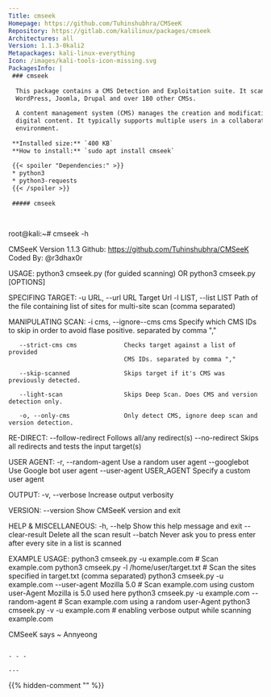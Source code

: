 ```yaml
---
Title: cmseek
Homepage: https://github.com/Tuhinshubhra/CMSeeK
Repository: https://gitlab.com/kalilinux/packages/cmseek
Architectures: all
Version: 1.1.3-0kali2
Metapackages: kali-linux-everything 
Icon: /images/kali-tools-icon-missing.svg
PackagesInfo: |
 ### cmseek
 
  This package contains a CMS Detection and Exploitation suite. It scans
  WordPress, Joomla, Drupal and over 180 other CMSs.
   
  A content management system (CMS) manages the creation and modification of
  digital content. It typically supports multiple users in a collaborative
  environment.
 
 **Installed size:** `400 KB`  
 **How to install:** `sudo apt install cmseek`  
 
 {{< spoiler "Dependencies:" >}}
 * python3
 * python3-requests
 {{< /spoiler >}}
 
 ##### cmseek
 
 
 ```
 root@kali:~# cmseek -h
 
 CMSeeK Version 1.1.3
 Github: https://github.com/Tuhinshubhra/CMSeeK
 Coded By: @r3dhax0r 
 
 USAGE:
        python3 cmseek.py (for guided scanning) OR
        python3 cmseek.py [OPTIONS] <Target Specification>
 
 SPECIFING TARGET:
       -u URL, --url URL            Target Url
       -l LIST, --list LIST         Path of the file containing list of sites
                                    for multi-site scan (comma separated)
 
 MANIPULATING SCAN:
       -i cms, --ignore--cms cms    Specify which CMS IDs to skip in order to
                                    avoid flase positive. separated by comma ","
 
       --strict-cms cms             Checks target against a list of provided
                                    CMS IDs. separated by comma ","
 
       --skip-scanned               Skips target if it's CMS was previously detected.
 
       --light-scan                 Skips Deep Scan. Does CMS and version detection only.
 
       -o, --only-cms               Only detect CMS, ignore deep scan and version detection.
 
 RE-DIRECT:
       --follow-redirect            Follows all/any redirect(s)
       --no-redirect                Skips all redirects and tests the input target(s)
 
 USER AGENT:
       -r, --random-agent           Use a random user agent
       --googlebot                  Use Google bot user agent
       --user-agent USER_AGENT      Specify a custom user agent
 
 OUTPUT:
       -v, --verbose                Increase output verbosity
 
 VERSION:
       --version                    Show CMSeeK version and exit
 
 HELP & MISCELLANEOUS:
       -h, --help                   Show this help message and exit
       --clear-result               Delete all the scan result
       --batch                      Never ask you to press enter after every site in a list is scanned
 
 EXAMPLE USAGE:
       python3 cmseek.py -u example.com                           # Scan example.com
       python3 cmseek.py -l /home/user/target.txt                 # Scan the sites specified in target.txt (comma separated)
       python3 cmseek.py -u example.com --user-agent Mozilla 5.0  # Scan example.com using custom user-Agent Mozilla is 5.0 used here
       python3 cmseek.py -u example.com --random-agent            # Scan example.com using a random user-Agent
       python3 cmseek.py -v -u example.com                        # enabling verbose output while scanning example.com
 
     
 
  CMSeeK says ~ Annyeong
 ```
 
 - - -
 
---
```

{{% hidden-comment "<!--Do not edit anything above this line-->" %}}
